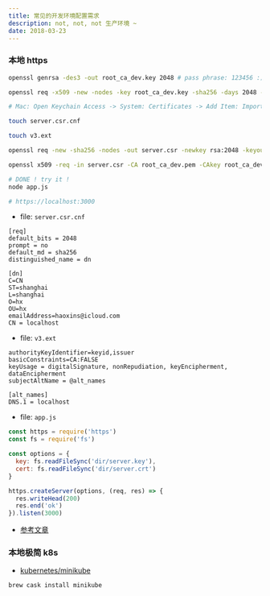 ```yaml
---
title: 常见的开发环境配置需求
description: not, not, not 生产环境 ~
date: 2018-03-23
---
```


### 本地 https

```bash
openssl genrsa -des3 -out root_ca_dev.key 2048 # pass phrase: 123456 :)

openssl req -x509 -new -nodes -key root_ca_dev.key -sha256 -days 2048 -out root_ca_dev.pem

# Mac: Open Keychain Access -> System: Certificates -> Add Item: Import file -> Always Trust

touch server.csr.cnf

touch v3.ext

openssl req -new -sha256 -nodes -out server.csr -newkey rsa:2048 -keyout server.key -config <( cat server.csr.cnf )

openssl x509 -req -in server.csr -CA root_ca_dev.pem -CAkey root_ca_dev.key -CAcreateserial -out server.crt -days 2048 -sha256 -extfile v3.ext

# DONE ! try it !
node app.js

# https://localhost:3000
```

* file: `server.csr.cnf`

```
[req]
default_bits = 2048
prompt = no
default_md = sha256
distinguished_name = dn

[dn]
C=CN
ST=shanghai
L=shanghai
O=hx
OU=hx
emailAddress=haoxins@icloud.com
CN = localhost
```

* file: `v3.ext`

```
authorityKeyIdentifier=keyid,issuer
basicConstraints=CA:FALSE
keyUsage = digitalSignature, nonRepudiation, keyEncipherment, dataEncipherment
subjectAltName = @alt_names

[alt_names]
DNS.1 = localhost
```

* file: `app.js`

```js
const https = require('https')
const fs = require('fs')

const options = {
  key: fs.readFileSync('dir/server.key'),
  cert: fs.readFileSync('dir/server.crt')
}

https.createServer(options, (req, res) => {
  res.writeHead(200)
  res.end('ok')
}).listen(3000)
```

* [参考文章](https://medium.freecodecamp.org/how-to-get-https-working-on-your-local-development-environment-in-5-minutes-7af615770eec)

### 本地极简 k8s

* [kubernetes/minikube](https://github.com/kubernetes/minikube)

```bash
brew cask install minikube
```

